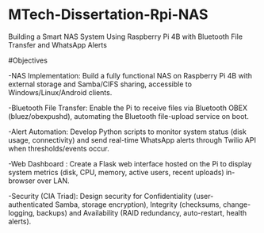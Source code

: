 # MTech-Dissertation-Rpi-NAS
Building a Smart NAS System Using Raspberry Pi 4B with Bluetooth File Transfer and WhatsApp Alerts

#Objectives 

-NAS Implementation: Build a fully functional NAS on Raspberry Pi 4B with external storage and Samba/CIFS sharing, accessible to Windows/Linux/Android clients.

-Bluetooth File Transfer: Enable the Pi to receive files via Bluetooth OBEX (bluez/obexpushd), automating the Bluetooth file-upload service on boot.

-Alert Automation: Develop Python scripts to monitor system status (disk usage, connectivity) and send real-time WhatsApp alerts through Twilio API when thresholds/events occur.

-Web Dashboard : Create a Flask web interface hosted on the Pi to display system metrics (disk, CPU, memory, active users, recent uploads) in-browser over LAN.

-Security (CIA Triad): Design security for Confidentiality (user-authenticated Samba, storage encryption), Integrity (checksums, change-logging, backups) and Availability (RAID redundancy, auto-restart, health alerts).


